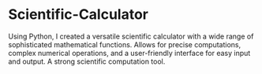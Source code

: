# Scientific-Calculator
Using Python, I created a versatile scientific calculator with a wide range of sophisticated mathematical functions. Allows for precise computations, complex numerical operations, and a user-friendly interface for easy input and output. A strong scientific computation tool.
